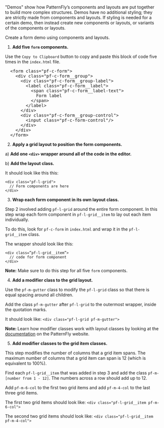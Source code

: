 "Demos" show how PatternFly’s components and layouts are put together to build more complex structures. Demos have no additional styling; they are strictly made from components and layouts. If styling is needed for a certain demo, then instead create new components or layouts, or variants of the components or layouts.

Create a form demo using components and layouts.

1) <strong>Add five `form` components.</strong>

Use the `Copy to Clipboard` button to copy and paste this block of code five times in the `index.html` file.

<pre class="file" data-target="clipboard">
  &lt;form class=&quot;pf-c-form&quot;&gt;
    &lt;div class=&quot;pf-c-form__group&quot;&gt;
      &lt;div class=&quot;pf-c-form__group-label&quot;&gt;
        &lt;label class=&quot;pf-c-form__label&quot;&gt;
          &lt;span class=&quot;pf-c-form__label-text&quot;&gt;
            Form label
          &lt;/span&gt;
        &lt;/label&gt;
      &lt;/div&gt;
      &lt;div class=&quot;pf-c-form__group-control&quot;&gt;
        &lt;input class=&quot;pf-c-form-control&quot;/&gt;
      &lt;/div&gt;
    &lt;/div&gt;
  &lt;/form&gt;
</pre>

2) <strong>Apply a grid layout to position the form components.</strong>

a) <strong>Add one `<div>` wrapper around all of the code in the editor.</strong>

b) <strong>Add the layout class.</strong>

It should look like this this:

```
<div class="pf-l-grid">
  // Form components are here
</div>
```

3) <strong>Wrap each form component in its own layout class.</strong>

Step 2 involved adding `pf-l-grid` around the entire form component. In this step wrap each form component in `pf-l-grid__item` to lay out each item individually.

To do this, look for `pf-c-form` in `index.html` and wrap it in the `pf-l-grid__item` class.

The wrapper should look like this:

```
<div class=”pf-l-grid__item”>
  // code for form component
</div>
```
<strong>Note:</strong> Make sure to do this step for all five `form` components.

4) <strong>Add a modifier class to the grid layout.</strong>

Use the `pf-m-gutter` class to modify the `pf-l-grid` class so that there is equal spacing around all children.

Add the class `pf-m-gutter` after `pf-l-grid` to the outermost wrapper, inside the quotation marks.

It should look like: `<div class="pf-l-grid pf-m-gutter">`

<strong>Note: </strong> Learn how modifier classes work with layout classes by looking at the [documentation](https://www.patternfly.org/v4/documentation/core/layouts/grid#usage) on the PatternFly website.

5) <strong>Add modifier classes to the grid item classes.</strong>

This step modifies the number of columns that a grid item spans. The maximum number of columns that a grid item can span is 12 (which is equivalent to 100%).

Find each `pf-l-grid__item` that was added in step 3 and add the class `pf-m-[number from 1 - 12]`. The numbers across a row should add up to 12.

Add `pf-m-6-col` to the first two grid items and add `pf-m-4-col` to the last three grid items.

The first two grid items should look like: `<div class="pf-l-grid__item pf-m-6-col">`

The second two grid items should look like: `<div class="pf-l-grid__item pf-m-4-col">`
